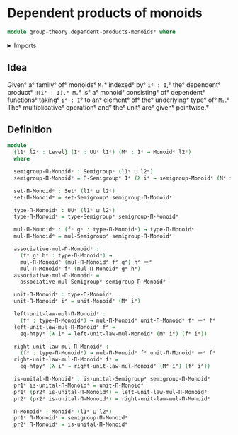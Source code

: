 # Dependent products of monoids

```agda
module group-theory.dependent-products-monoidsᵉ where
```

<details><summary>Imports</summary>

```agda
open import foundation.dependent-pair-typesᵉ
open import foundation.function-extensionalityᵉ
open import foundation.identity-typesᵉ
open import foundation.setsᵉ
open import foundation.universe-levelsᵉ

open import group-theory.dependent-products-semigroupsᵉ
open import group-theory.monoidsᵉ
open import group-theory.semigroupsᵉ
```

</details>

## Idea

Givenᵉ aᵉ familyᵉ ofᵉ monoidsᵉ `Mᵢ`ᵉ indexedᵉ byᵉ `iᵉ : I`,ᵉ theᵉ dependentᵉ productᵉ
`Π(iᵉ : I),ᵉ Mᵢ`ᵉ isᵉ aᵉ monoidᵉ consistingᵉ ofᵉ dependentᵉ functionsᵉ takingᵉ `iᵉ : I`ᵉ to
anᵉ elementᵉ ofᵉ theᵉ underlyingᵉ typeᵉ ofᵉ `Mᵢ`.ᵉ Theᵉ multiplicativeᵉ operationᵉ andᵉ theᵉ
unitᵉ areᵉ givenᵉ pointwise.ᵉ

## Definition

```agda
module _
  {l1ᵉ l2ᵉ : Level} (Iᵉ : UUᵉ l1ᵉ) (Mᵉ : Iᵉ → Monoidᵉ l2ᵉ)
  where

  semigroup-Π-Monoidᵉ : Semigroupᵉ (l1ᵉ ⊔ l2ᵉ)
  semigroup-Π-Monoidᵉ = Π-Semigroupᵉ Iᵉ (λ iᵉ → semigroup-Monoidᵉ (Mᵉ iᵉ))

  set-Π-Monoidᵉ : Setᵉ (l1ᵉ ⊔ l2ᵉ)
  set-Π-Monoidᵉ = set-Semigroupᵉ semigroup-Π-Monoidᵉ

  type-Π-Monoidᵉ : UUᵉ (l1ᵉ ⊔ l2ᵉ)
  type-Π-Monoidᵉ = type-Semigroupᵉ semigroup-Π-Monoidᵉ

  mul-Π-Monoidᵉ : (fᵉ gᵉ : type-Π-Monoidᵉ) → type-Π-Monoidᵉ
  mul-Π-Monoidᵉ = mul-Semigroupᵉ semigroup-Π-Monoidᵉ

  associative-mul-Π-Monoidᵉ :
    (fᵉ gᵉ hᵉ : type-Π-Monoidᵉ) →
    mul-Π-Monoidᵉ (mul-Π-Monoidᵉ fᵉ gᵉ) hᵉ ＝ᵉ
    mul-Π-Monoidᵉ fᵉ (mul-Π-Monoidᵉ gᵉ hᵉ)
  associative-mul-Π-Monoidᵉ =
    associative-mul-Semigroupᵉ semigroup-Π-Monoidᵉ

  unit-Π-Monoidᵉ : type-Π-Monoidᵉ
  unit-Π-Monoidᵉ iᵉ = unit-Monoidᵉ (Mᵉ iᵉ)

  left-unit-law-mul-Π-Monoidᵉ :
    (fᵉ : type-Π-Monoidᵉ) → mul-Π-Monoidᵉ unit-Π-Monoidᵉ fᵉ ＝ᵉ fᵉ
  left-unit-law-mul-Π-Monoidᵉ fᵉ =
    eq-htpyᵉ (λ iᵉ → left-unit-law-mul-Monoidᵉ (Mᵉ iᵉ) (fᵉ iᵉ))

  right-unit-law-mul-Π-Monoidᵉ :
    (fᵉ : type-Π-Monoidᵉ) → mul-Π-Monoidᵉ fᵉ unit-Π-Monoidᵉ ＝ᵉ fᵉ
  right-unit-law-mul-Π-Monoidᵉ fᵉ =
    eq-htpyᵉ (λ iᵉ → right-unit-law-mul-Monoidᵉ (Mᵉ iᵉ) (fᵉ iᵉ))

  is-unital-Π-Monoidᵉ : is-unital-Semigroupᵉ semigroup-Π-Monoidᵉ
  pr1ᵉ is-unital-Π-Monoidᵉ = unit-Π-Monoidᵉ
  pr1ᵉ (pr2ᵉ is-unital-Π-Monoidᵉ) = left-unit-law-mul-Π-Monoidᵉ
  pr2ᵉ (pr2ᵉ is-unital-Π-Monoidᵉ) = right-unit-law-mul-Π-Monoidᵉ

  Π-Monoidᵉ : Monoidᵉ (l1ᵉ ⊔ l2ᵉ)
  pr1ᵉ Π-Monoidᵉ = semigroup-Π-Monoidᵉ
  pr2ᵉ Π-Monoidᵉ = is-unital-Π-Monoidᵉ
```